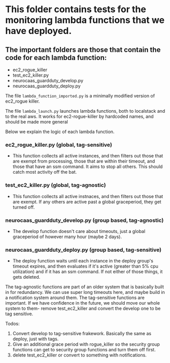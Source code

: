 # This folder contains tests for the monitoring lambda functions that we have deployed. 
## The important folders are those that contain the code for each lambda function: 

- ec2_rogue_killer
- test_ec2_killer.py
- neurocaas_guardduty_develop.py
- neurocaas_guardduty_deploy.py

The file `lambda_function_imported.py` is a minimally modified version of ec2_rogue killer. 

The file `lambda_launch.py` launches lambda functions, both to localstack and to the real aws. It works for ec2-rogue-killer by hardcoded names, and should be made more general

Below we explain the logic of each lambda function. 

### ec2_rogue_killer.py (global, tag-sensitive)
- This function collects all active instances, and then filters out those that are exempt from processing, those that are within their timeout, and those that have an ssm command. It aims to stop all others. This should catch most activity off the bat. 

### test_ec2_killer.py (global, tag-agnostic)
- This function collects all active instnaces, and then filters out those that are exempt. If any others are active past a global graceperiod, they get turned off. 

### neurocaas_guardduty_develop.py (group based, tag-agnostic)
- The develop function doesn't care about timeouts, just a global graceperiod of however many hour (maybe 2 days). 

### neurocaas_guardduty_deploy.py (group based, tag-sensitive)
- The deploy function waits until each instance in the deploy group's timeout expires, and then evaluates if it's active (greater than 5% cpu utilization) and if it has an ssm command. If not either of those things, it gets deleted. 


The tag-agnostic functions are part of an older system that is basically built in for redundancy. We can use super long timeouts here, and maybe build in a notification system around them. 
The tag-sensitive functions are important. If we have confidence in the future, we should move our whole system to them- remove test_ec2_killer and convert the develop one to be tag sensitive.  

Todos: 
1. Convert develop to tag-sensitive frakework. Basically the same as deploy, just with tags.  
2. Give an additional grace period with rogue_killer so the security group functions can get to security group functions and turn them off first.
3. delete test_ec2_killer or convert to something with notifications. 
